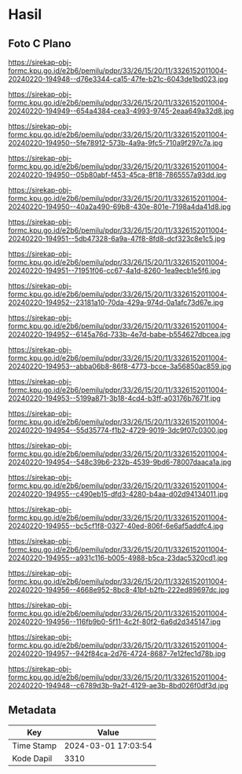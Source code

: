 # Hasil

## Foto C Plano

https://sirekap-obj-formc.kpu.go.id/e2b6/pemilu/pdpr/33/26/15/20/11/3326152011004-20240220-194948--d76e3344-ca15-47fe-b21c-6043de1bd023.jpg

https://sirekap-obj-formc.kpu.go.id/e2b6/pemilu/pdpr/33/26/15/20/11/3326152011004-20240220-194949--654a4384-cea3-4993-9745-2eaa649a32d8.jpg

https://sirekap-obj-formc.kpu.go.id/e2b6/pemilu/pdpr/33/26/15/20/11/3326152011004-20240220-194950--5fe78912-573b-4a9a-9fc5-710a9f297c7a.jpg

https://sirekap-obj-formc.kpu.go.id/e2b6/pemilu/pdpr/33/26/15/20/11/3326152011004-20240220-194950--05b80abf-f453-45ca-8f18-7865557a93dd.jpg

https://sirekap-obj-formc.kpu.go.id/e2b6/pemilu/pdpr/33/26/15/20/11/3326152011004-20240220-194950--40a2a490-69b8-430e-801e-7198a4da41d8.jpg

https://sirekap-obj-formc.kpu.go.id/e2b6/pemilu/pdpr/33/26/15/20/11/3326152011004-20240220-194951--5db47328-6a9a-47f8-8fd8-dcf323c8e1c5.jpg

https://sirekap-obj-formc.kpu.go.id/e2b6/pemilu/pdpr/33/26/15/20/11/3326152011004-20240220-194951--71951f06-cc67-4a1d-8260-1ea9ecb1e5f6.jpg

https://sirekap-obj-formc.kpu.go.id/e2b6/pemilu/pdpr/33/26/15/20/11/3326152011004-20240220-194952--23181a10-70da-429a-974d-0a1afc73d67e.jpg

https://sirekap-obj-formc.kpu.go.id/e2b6/pemilu/pdpr/33/26/15/20/11/3326152011004-20240220-194952--6145a76d-733b-4e7d-babe-b554627dbcea.jpg

https://sirekap-obj-formc.kpu.go.id/e2b6/pemilu/pdpr/33/26/15/20/11/3326152011004-20240220-194953--abba06b8-86f8-4773-bcce-3a56850ac859.jpg

https://sirekap-obj-formc.kpu.go.id/e2b6/pemilu/pdpr/33/26/15/20/11/3326152011004-20240220-194953--5199a871-3b18-4cd4-b3ff-a03176b7671f.jpg

https://sirekap-obj-formc.kpu.go.id/e2b6/pemilu/pdpr/33/26/15/20/11/3326152011004-20240220-194954--55d35774-f1b2-4729-9019-3dc9f07c0300.jpg

https://sirekap-obj-formc.kpu.go.id/e2b6/pemilu/pdpr/33/26/15/20/11/3326152011004-20240220-194954--548c39b6-232b-4539-9bd6-78007daaca1a.jpg

https://sirekap-obj-formc.kpu.go.id/e2b6/pemilu/pdpr/33/26/15/20/11/3326152011004-20240220-194955--c490eb15-dfd3-4280-b4aa-d02d94134011.jpg

https://sirekap-obj-formc.kpu.go.id/e2b6/pemilu/pdpr/33/26/15/20/11/3326152011004-20240220-194955--bc5cf1f8-0327-40ed-806f-6e6af5addfc4.jpg

https://sirekap-obj-formc.kpu.go.id/e2b6/pemilu/pdpr/33/26/15/20/11/3326152011004-20240220-194955--a931c116-b005-4988-b5ca-23dac5320cd1.jpg

https://sirekap-obj-formc.kpu.go.id/e2b6/pemilu/pdpr/33/26/15/20/11/3326152011004-20240220-194956--4668e952-8bc8-41bf-b2fb-222ed89697dc.jpg

https://sirekap-obj-formc.kpu.go.id/e2b6/pemilu/pdpr/33/26/15/20/11/3326152011004-20240220-194956--116fb9b0-5f11-4c2f-80f2-6a6d2d345147.jpg

https://sirekap-obj-formc.kpu.go.id/e2b6/pemilu/pdpr/33/26/15/20/11/3326152011004-20240220-194957--942f84ca-2d76-4724-8687-7e12fec1d78b.jpg

https://sirekap-obj-formc.kpu.go.id/e2b6/pemilu/pdpr/33/26/15/20/11/3326152011004-20240220-194948--c6789d3b-9a2f-4129-ae3b-8bd026f0df3d.jpg


## Metadata

| Key        | Value               |
| ---------- | ------------------- |
| Time Stamp | 2024-03-01 17:03:54 |
| Kode Dapil | 3310                |



